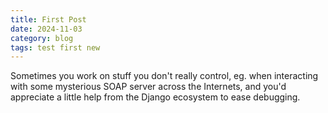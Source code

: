 ```yaml
---
title: First Post
date: 2024-11-03
category: blog
tags: test first new
---
```


Sometimes you work on stuff you don't really control, eg. when interacting with some mysterious SOAP server across the Internets, and you'd appreciate a little help from the Django ecosystem to ease debugging.
